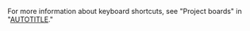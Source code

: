 For more information about keyboard shortcuts, see "Project boards" in "[AUTOTITLE](/get-started/using-github/keyboard-shortcuts#project-boards)."
